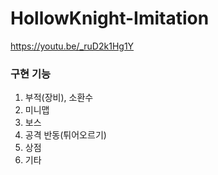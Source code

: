 # HollowKnight-Imitation

https://youtu.be/_ruD2k1Hg1Y
### 구현 기능
1. 부적(장비), 소환수
2. 미니맵
3. 보스
4. 공격 반동(튀어오르기)
5. 상점
6. 기타

